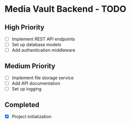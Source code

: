 # Media Vault Backend - TODO

## High Priority
- [ ] Implement REST API endpoints
- [ ] Set up database models
- [ ] Add authentication middleware

## Medium Priority
- [ ] Implement file storage service
- [ ] Add API documentation
- [ ] Set up logging

## Completed
- [x] Project initialization
